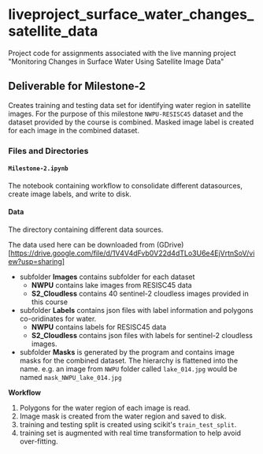 # liveproject_surface_water_changes_satellite_data
Project code for assignments associated with the live manning project "Monitoring Changes in Surface Water Using Satellite Image Data"

## Deliverable for Milestone-2

Creates training and testing data set for identifying water region in satellite images. For the purpose of this milestone `NWPU-RESISC45` dataset and the dataset provided by the course is combined. Masked image label is created for each image in the combined dataset.

### Files and Directories

#### `Milestone-2.ipynb`
The notebook containing workflow to consolidate different datasources, create image labels, and write to disk.

#### Data

The directory containing different data sources.

The data used here can be downloaded from (GDrive)[https://drive.google.com/file/d/1V4V4dFvb0V22d4dTLo3U6e4EjVrtnSoV/view?usp=sharing]

  * subfolder **Images** contains subfolder for each dataset
    * **NWPU** contains lake images from RESISC45 data
    * **S2_Cloudless** contains 40 sentinel-2 cloudless images provided in this course
  * subfolder **Labels** contains json files with label information and polygons co-oridinates for water.
      * **NWPU** contains labels for RESISC45 data
      * **S2_Cloudless** contains json files with labels for sentinel-2 cloudless images.
  * subfolder **Masks** is generated by the program and contains image masks for the combined dataset. The hierarchy is flattened into the name.
        e.g. an image from `NWPU` folder called `lake_014.jpg` would be named `mask_NWPU_lake_014.jpg`

**Workflow**

1. Polygons for the water region of each image is read.
2. Image mask is created from the water region and saved to disk.
3. training and testing split is created using scikit's `train_test_split`.
4. training set is augmented with real time transformation to help avoid over-fitting.
